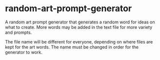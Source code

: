 # random-art-prompt-generator

A random art prompt generator that generates a random word for ideas on what to create. More words may be added in the text file for more variety and prompts.

The file name will be different for everyone, depending on where files are kept for the art words. The name must be changed in order for the generator to work.
